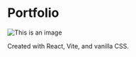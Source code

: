 
# Portfolio


![This is an image](https://i.imgur.com/5SVPKJP.png)



Created with React, Vite, and vanilla CSS.
